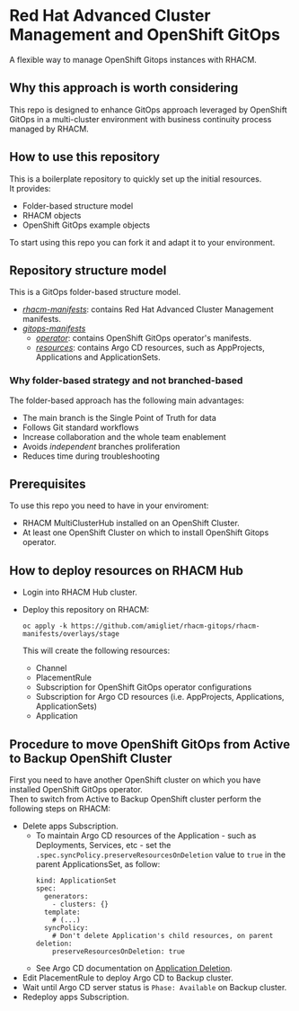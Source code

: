 # Red Hat Advanced Cluster Management and OpenShift GitOps

A flexible way to manage OpenShift Gitops instances with RHACM.

## Why this approach is worth considering
This repo is designed to enhance GitOps approach leveraged by OpenShift GitOps
in a multi-cluster environment with business continuity process managed by RHACM.

## How to use this repository
This is a boilerplate repository to quickly set up the initial resources. \
It provides:
  * Folder-based structure model
  * RHACM objects
  * OpenShift GitOps example objects

To start using this repo you can fork it and adapt it to your environment.

## Repository structure model
This is a GitOps folder-based structure model.

* [_rhacm-manifests_](rhacm-manifests): contains Red Hat Advanced Cluster Management manifests.
* [_gitops-manifests_](gitops-manifests)
  * [_operator_](gitops-manifests/operator): contains OpenShift GitOps operator's manifests.
  * [_resources_](gitops-manifests/resources): contains Argo CD resources, such as AppProjects, Applications and ApplicationSets.

### Why folder-based strategy and not branched-based
The folder-based approach has the following main advantages:
* The main branch is the Single Point of Truth for data
* Follows Git standard workflows
* Increase collaboration and the whole team enablement
* Avoids _independent_ branches proliferation
* Reduces time during troubleshooting

## Prerequisites
To use this repo you need to have in your enviroment:
* RHACM MultiClusterHub installed on an OpenShift Cluster.
* At least one OpenShift Cluster on which to install OpenShift Gitops operator.

## How to deploy resources on RHACM Hub
* Login into RHACM Hub cluster.
* Deploy this repository on RHACM:
  ```
  oc apply -k https://github.com/amigliet/rhacm-gitops/rhacm-manifests/overlays/stage
  ```

  This will create the following resources:
  * Channel
  * PlacementRule
  * Subscription for OpenShift GitOps operator configurations
  * Subscription for Argo CD resources (i.e. AppProjects, Applications, ApplicationSets)
  * Application

## Procedure to move OpenShift GitOps from Active to Backup OpenShift Cluster
First you need to have another OpenShift cluster on which you have installed
OpenShift GitOps operator. \
Then to switch from Active to Backup OpenShift cluster perform the following
steps on RHACM:
* Delete apps Subscription.
  * To maintain Argo CD resources of the Application - such as Deployments,
    Services, etc - set the `.spec.syncPolicy.preserveResourcesOnDeletion`
    value to `true` in the parent ApplicationsSet, as follow:
    ```
    kind: ApplicationSet
    spec:
      generators:
        - clusters: {}
      template:
        # (...)
      syncPolicy:
        # Don't delete Application's child resources, on parent deletion:
        preserveResourcesOnDeletion: true
    ```
  * See Argo CD documentation on [Application Deletion](https://argocd-applicationset.readthedocs.io/en/stable/Application-Deletion/).
* Edit PlacementRule to deploy Argo CD to Backup cluster.
* Wait until Argo CD server status is `Phase: Available` on Backup cluster.
* Redeploy apps Subscription.
